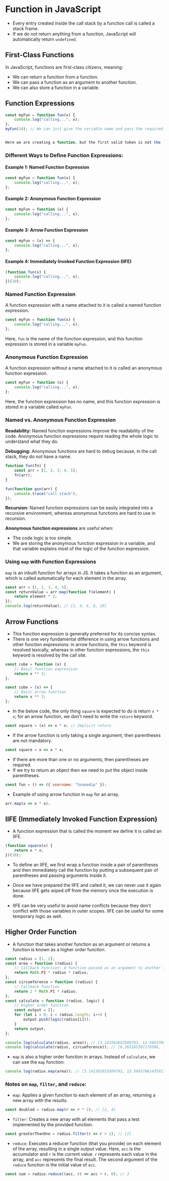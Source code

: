 # Function in JavaScript

- Every entry created inside the call stack by a function call is called a stack frame.
- If we do not return anything from a function, JavaScript will automatically return `undefined`.

## First-Class Functions
In JavaScript, functions are first-class citizens, meaning:
- We can return a function from a function.
- We can pass a function as an argument to another function.
- We can also store a function in a variable.

## Function Expressions

```javascript
const myFun = function fun(x) {
    console.log("calling...", x);
};
myFun(10); // We can just give the variable name and pass the required args in a pair of parentheses


Here we are creating a function, but the first valid token is not the `function` keyword; hence we call this type of instruction a function expression.
```


### Different Ways to Define Function Expressions:

#### Example 1: Named Function Expression

```javascript
const myFun = function fun(x) {
    console.log("calling...", x);
};
```

#### Example 2: Anonymous Function Expression

```javascript
const myFun = function (x) {
    console.log("calling...", x);
};
```

#### Example 3: Arrow Function Expression

```javascript
const myFun = (x) => {
    console.log("calling...", x);
};
```

#### Example 4: Immediately Invoked Function Expression (IIFE)
```javascript
(function fun(x) {
    console.log("calling...", x);
})(10);
```

### Named Function Expression
A function expression with a name attached to it is called a named function expression.
```javascript
const myFun = function fun(x) {
    console.log("calling...", x);
};
```
Here, `fun` is the name of the function expression, and this function expression is stored in a variable `myFun`.

### Anonymous Function Expression
A function expression without a name attached to it is called an anonymous function expression.
```javascript
const myFun = function (x) {
    console.log("calling...", x);
};
```
Here, the function expression has no name, and this function expression is stored in a variable called `myFun`.

### Named vs. Anonymous Function Expression

**Readability:** Named function expressions improve the readability of the code. Anonymous function expressions require reading the whole logic to understand what they do.

**Debugging:** Anonymous functions are hard to debug because, in the call stack, they do not have a name.
```javascript
function fun(fn) {
    const arr = [1, 2, 3, 4, 5];
    fn(arr);
}

fun(function gun(arr) {
    console.trace("call stack");
});
```

**Recursion:** Named function expressions can be easily integrated into a recursive environment, whereas anonymous functions are hard to use in recursion.

**Anonymous function expressions** are useful when:
- The code logic is too simple.
- We are storing the anonymous function expression in a variable, and that variable explains most of the logic of the function expression.

### Using `map` with Function Expressions
`map` is an inbuilt function for arrays in JS. It takes a function as an argument, which is called automatically for each element in the array.
```javascript
const arr = [1, 2, 3, 4, 5];
const returnValue = arr.map(function f(element) {
    return element * 2;
});
console.log(returnValue); // [2, 4, 6, 8, 10]
```

## Arrow Functions
- This function expression is generally preferred for its concise syntax.
- There is one very fundamental difference in using arrow functions and other function expressions: in arrow functions, the `this` keyword is resolved lexically, whereas in other function expressions, the `this` keyword is resolved by the call site.

```javascript
const cube = function (x) {
    // Basic function expression
    return x ** 3;
};

const cube = (x) => {
    // Basic arrow function
    return x ** 3;
};
```

- In the below code, the only thing `square` is expected to do is return `x * x`; for an arrow function, we don't need to write the `return` keyword.
```javascript
const square = (x) => x * x; // Implicit return
```

- If the arrow function is only taking a single argument, then parentheses are not mandatory.
```javascript
const square = x => x * x;
```

- If there are more than one or no arguments, then parentheses are required.
- If we try to return an object then we need to put the object inside parentheses.
```javascript
const fun = () => ({ username: "Soumadip" });
```

- Example of using arrow function in `map` for an array.
```javascript
arr.map(x => x * x);
```

## IIFE (Immediately Invoked Function Expression)
- A function expression that is called the moment we define it is called an IIFE.
```javascript
(function square(x) {
    return x * x;
})(10);
```
- To define an IIFE, we first wrap a function inside a pair of parentheses and then immediately call the function by putting a subsequent pair of parentheses and passing arguments inside it. 

- Once we have prepared the IIFE and called it, we can never use it again because IIFE gets wiped off from the memory once the execution is done.
- IIFE can be very useful to avoid name conflicts because they don't conflict with those variables in outer scopes. IIFE can be useful for some temporary logic as well.

## Higher Order Function
- A function that takes another function as an argument or returns a function is known as a higher order function.
```javascript
const radius = [1, 2];
const area = function (radius) {
    // Callback function: A function passed as an argument to another function
    return Math.PI * radius * radius;
};
const circumference = function (radius) {
    // Callback function
    return 2 * Math.PI * radius;
};
const calculate = function (radius, logic) {
    // Higher order function
    const output = [];
    for (let i = 0; i < radius.length; i++) {
        output.push(logic(radius[i]));
    }
    return output;
};

console.log(calculate(radius, area)); // [3.141592653589793, 12.566370614359172]
console.log(calculate(radius, circumference)); // [6.283185307179586, 12.566370614359172]
```

- `map` is also a higher order function in arrays. Instead of `calculate`, we can use the `map` function:
```javascript
console.log(radius.map(area)); // [3.141592653589793, 12.566370614359172]
```

### Notes on `map`, `filter`, and `reduce`:
- `map`: Applies a given function to each element of an array, returning a new array with the results.
```javascript
const doubled = radius.map(r => r * 2); // [2, 4]
```

- `filter`: Creates a new array with all elements that pass a test implemented by the provided function.
```javascript
const greaterThanOne = radius.filter(r => r > 1); // [2]
```

- `reduce`: Executes a reducer function (that you provide) on each element of the array, resulting in a single output value. Here, `acc` is the accumulator and `r` is the current value. `r` represents each value in the array, and `acc` represents the final result. The second argument of the `reduce` function is the initial value of `acc`.

```javascript
const sum = radius.reduce((acc, r) => acc + r, 0); // 3
```
